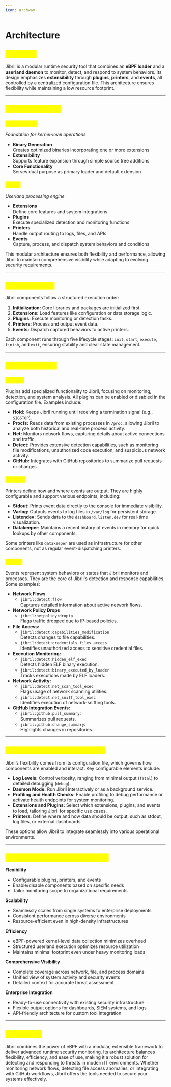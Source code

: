 ```yaml
---
icon: archway
---
```


# Architecture

## <mark style="color:yellow;">Overview</mark> <a href="#overview" id="overview"></a>

Jibril is a modular runtime security tool that combines an **eBPF loader** and a **userland daemon** to monitor, detect, and respond to system behaviors. Its design emphasizes **extensibility** through **plugins**, **printers**, and **events**, all controlled by a centralized configuration file. This architecture ensures flexibility while maintaining a low resource footprint.

***

## <mark style="color:yellow;">Key Components</mark> <a href="#id-1-key-components" id="id-1-key-components"></a>

### <mark style="color:yellow;">eBPF Loader</mark>

_Foundation for kernel-level operations_

* **Binary Generation**\
  Creates optimized binaries incorporating one or more extensions
* **Extensibility**\
  Supports feature expansion through simple source tree additions
* **Core Functionality**\
  Serves dual purpose as primary loader and default extension

### <mark style="color:yellow;">Agent</mark>

_Userland processing engine_

* **Extensions**\
  Define core features and system integrations
* **Plugins**\
  Execute specialized detection and monitoring functions
* **Printers**\
  Handle output routing to logs, files, and APIs
* **Events**\
  Capture, process, and dispatch system behaviors and conditions

This modular architecture ensures both flexibility and performance, allowing Jibril to maintain comprehensive visibility while adapting to evolving security requirements.

***

## <mark style="color:yellow;">Execution Flow</mark> <a href="#id-2-execution-flow" id="id-2-execution-flow"></a>

Jibril components follow a structured execution order:

1. **Initialization:** Core libraries and packages are initialized first.
2. **Extensions:** Load features like configuration or data storage logic.
3. **Plugins:** Execute monitoring or detection tasks.
4. **Printers:** Process and output event data.
5. **Events:** Dispatch captured behaviors to active printers.

Each component runs through five lifecycle stages: `init`, `start`, `execute`, `finish`, and `exit`, ensuring stability and clear state management.

***

## <mark style="color:yellow;">Modular Design</mark> <a href="#id-3-modular-design-plugins-printers-and-events" id="id-3-modular-design-plugins-printers-and-events"></a>

### <mark style="color:yellow;">Plugins</mark> <a href="#id-31-plugins" id="id-31-plugins"></a>

Plugins add specialized functionality to Jibril, focusing on monitoring, detection, and system analysis. All plugins can be enabled or disabled in the configuration file. Examples include:

* **Hold:** Keeps Jibril running until receiving a termination signal (e.g., `SIGSTOP`).
* **Procfs:** Reads data from existing processes in `/proc`, allowing Jibril to analyze both historical and real-time process activity.
* **Net:** Monitors network flows, capturing details about active connections and traffic.
* **Detect:** Provides extensive detection capabilities, such as monitoring file modifications, unauthorized code execution, and suspicious network activity.
* **GitHub:** Integrates with GitHub repositories to summarize pull requests or changes.

### <mark style="color:yellow;">Printers</mark> <a href="#id-32-printers" id="id-32-printers"></a>

Printers define how and where events are output. They are highly configurable and support various endpoints, including:

* **Stdout:** Prints event data directly to the console for immediate visibility.
* **Varlog:** Outputs events to log files in `/var/log` for persistent storage.
* **Listendev:** Sends data to the `dashboard.listen.dev` for real-time visualization.
* **Datakeeper:** Maintains a recent history of events in memory for quick lookups by other components.

Some printers like `datakeeper` are used as infrastructure for other components, not as regular event-dispatching printers.

### <mark style="color:yellow;">Events</mark> <a href="#id-33-events" id="id-33-events"></a>

Events represent system behaviors or states that Jibril monitors and processes. They are the core of Jibril's detection and response capabilities. Some examples:

* **Network Flows**
  * `jibril:detect:flow`\
    Captures detailed information about active network flows.
* **Network Policy Drops**
  * `jibril:netpolicy:dropip`\
    Flags traffic dropped due to IP-based policies.
* **File Access:**
  * `jibril:detect:capabilities_modification`\
    Detects changes to file capabilities.
  * `jibril:detect:credentials_files_access`\
    Identifies unauthorized access to sensitive credential files.
* **Execution Monitoring:**
  * `jibril:detect:hidden_elf_exec`\
    Detects hidden ELF binary execution.
  * `jibril:detect:binary_executed_by_loader`\
    Tracks executions made by ELF loaders.
* **Network Activity:**
  * `jibril:detect:net_scan_tool_exec`\
    Flags usage of network scanning utilities.
  * `jibril:detect:net_sniff_tool_exec`\
    Identifies execution of network-sniffing tools.
* **GitHub Integration Events:**
  * `jibril:github:pull_summary`:\
    Summarizes pull requests.
  * `jibril:github:change_summary`:\
    Highlights changes in repositories.

***

## <mark style="color:yellow;">Configuration-Driven Behavior</mark> <a href="#id-4-configuration-driven-behavior" id="id-4-configuration-driven-behavior"></a>

Jibril’s flexibility comes from its configuration file, which governs how components are enabled and interact. Key configurable elements include:

* **Log Levels:** Control verbosity, ranging from minimal output (`fatal`) to detailed debugging (`debug`).
* **Daemon Mode:** Run Jibril interactively or as a background service.
* **Profiling and Health Checks:** Enable profiling to debug performance or activate health endpoints for system monitoring.
* **Extensions and Plugins:** Select which extensions, plugins, and events to load, tailoring Jibril for specific use cases.
* **Printers:** Define where and how data should be output, such as stdout, log files, or external dashboards.

These options allow Jibril to integrate seamlessly into various operational environments.

***

## <mark style="color:yellow;">Why Jibril’s Architecture Works</mark> <a href="#id-5-why-jibrils-architecture-works" id="id-5-why-jibrils-architecture-works"></a>

**Flexibility**

* Configurable plugins, printers, and events
* Enable/disable components based on specific needs
* Tailor monitoring scope to organizational requirements

**Scalability**

* Seamlessly scales from single systems to enterprise deployments
* Consistent performance across diverse environments
* Resource-efficient even in high-density infrastructures

**Efficiency**

* eBPF-powered kernel-level data collection minimizes overhead
* Structured userland execution optimizes resource utilization
* Maintains minimal footprint even under heavy monitoring loads

**Comprehensive Visibility**

* Complete coverage across network, file, and process domains
* Unified view of system activity and security events
* Detailed context for accurate threat assessment

**Enterprise Integration**

* Ready-to-use connectivity with existing security infrastructure
* Flexible output options for dashboards, SIEM systems, and logs
* API-friendly architecture for custom tool integration

***

## <mark style="color:yellow;">Conclusion</mark> <a href="#conclusion" id="conclusion"></a>

Jibril combines the power of eBPF with a modular, extensible framework to deliver advanced runtime security monitoring. Its architecture balances flexibility, efficiency, and ease of use, making it a robust solution for detecting and responding to threats in modern IT environments. Whether monitoring network flows, detecting file access anomalies, or integrating with GitHub workflows, Jibril offers the tools needed to secure your systems effectively.
